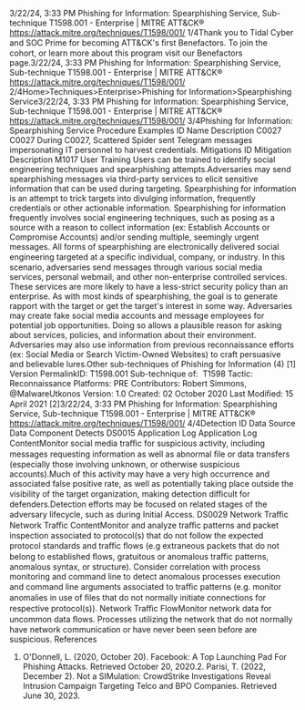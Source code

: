 3/22/24, 3:33 PM Phishing for Information: Spearphishing Service, Sub-technique T1598.001 - Enterprise | MITRE ATT&CK®
https://attack.mitre.org/techniques/T1598/001/ 1/4Thank you to Tidal Cyber and SOC Prime for becoming ATT&CK's ﬁrst Benefactors. To join the cohort, or learn more about this program visit our
Benefactors page.3/22/24, 3:33 PM Phishing for Information: Spearphishing Service, Sub-technique T1598.001 - Enterprise | MITRE ATT&CK®
https://attack.mitre.org/techniques/T1598/001/ 2/4Home>Techniques>Enterprise>Phishing for Information>Spearphishing Service3/22/24, 3:33 PM Phishing for Information: Spearphishing Service, Sub-technique T1598.001 - Enterprise | MITRE ATT&CK®
https://attack.mitre.org/techniques/T1598/001/ 3/4Phishing for Information: Spearphishing Service
Procedure Examples
ID Name Description
C0027 C0027 During C0027, Scattered Spider sent Telegram messages impersonating IT personnel to harvest credentials.
Mitigations
ID Mitigation Description
M1017 User Training Users can be trained to identify social engineering techniques and spearphishing attempts.Adversaries may send spearphishing messages via third-party services to elicit sensitive information that can be used during targeting.
Spearphishing for information is an attempt to trick targets into divulging information, frequently credentials or other actionable information.
Spearphishing for information frequently involves social engineering techniques, such as posing as a source with a reason to collect
information (ex: Establish Accounts or Compromise Accounts) and/or sending multiple, seemingly urgent messages.
All forms of spearphishing are electronically delivered social engineering targeted at a speciﬁc individual, company, or industry. In this
scenario, adversaries send messages through various social media services, personal webmail, and other non-enterprise controlled services.
 These services are more likely to have a less-strict security policy than an enterprise. As with most kinds of spearphishing, the goal is to
generate rapport with the target or get the target's interest in some way. Adversaries may create fake social media accounts and message
employees for potential job opportunities. Doing so allows a plausible reason for asking about services, policies, and information about their
environment. Adversaries may also use information from previous reconnaissance efforts (ex: Social Media or Search Victim-Owned
Websites) to craft persuasive and believable lures.Other sub-techniques of Phishing for Information (4)
[1]
Version PermalinkID: T1598.001
Sub-technique of:  T1598
 
Tactic: Reconnaissance
 
Platforms: PRE
Contributors: Robert Simmons, @MalwareUtkonos
Version: 1.0
Created: 02 October 2020
Last Modiﬁed: 15 April 2021
[2]3/22/24, 3:33 PM Phishing for Information: Spearphishing Service, Sub-technique T1598.001 - Enterprise | MITRE ATT&CK®
https://attack.mitre.org/techniques/T1598/001/ 4/4Detection
ID Data Source Data Component Detects
DS0015 Application Log Application
Log ContentMonitor social media traﬃc for suspicious activity, including messages requesting
information as well as abnormal ﬁle or data transfers (especially those involving
unknown, or otherwise suspicious accounts).Much of this activity may have a very high
occurrence and associated false positive rate, as well as potentially taking place outside
the visibility of the target organization, making detection diﬃcult for defenders.Detection
efforts may be focused on related stages of the adversary lifecycle, such as during Initial
Access.
DS0029 Network Traﬃc Network Traﬃc
ContentMonitor and analyze traﬃc patterns and packet inspection associated to protocol(s) that
do not follow the expected protocol standards and traﬃc ﬂows (e.g extraneous packets
that do not belong to established ﬂows, gratuitous or anomalous traﬃc patterns,
anomalous syntax, or structure). Consider correlation with process monitoring and
command line to detect anomalous processes execution and command line arguments
associated to traﬃc patterns (e.g. monitor anomalies in use of ﬁles that do not normally
initiate connections for respective protocol(s)).
Network Traﬃc
FlowMonitor network data for uncommon data ﬂows. Processes utilizing the network that do
not normally have network communication or have never been seen before are
suspicious.
References
1. O'Donnell, L. (2020, October 20). Facebook: A Top Launching
Pad For Phishing Attacks. Retrieved October 20, 2020.2. Parisi, T. (2022, December 2). Not a SIMulation: CrowdStrike
Investigations Reveal Intrusion Campaign Targeting Telco and
BPO Companies. Retrieved June 30, 2023.
